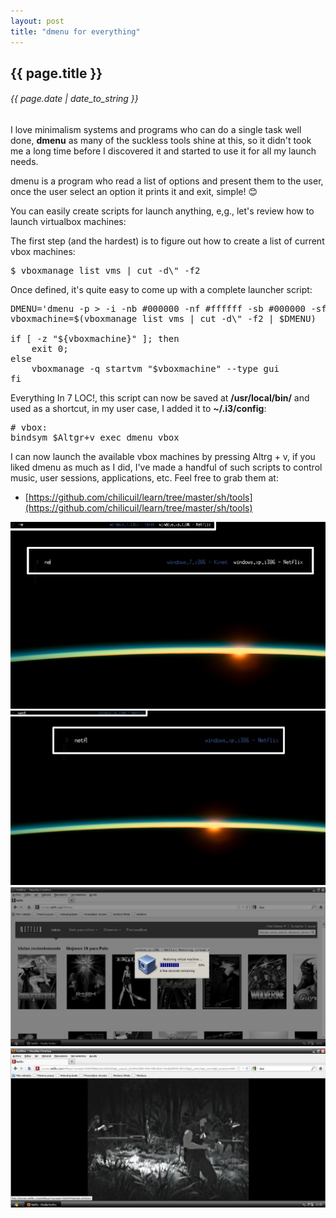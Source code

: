 ```yaml
---
layout: post
title: "dmenu for everything"
---
```


## {{ page.title }}

###### {{ page.date | date_to_string }}

I love minimalism systems and programs who can do a single task well done, **dmenu** as many of the suckless tools shine at this, so it didn't took me a long time before I discovered it and started to use it for all my launch needs.

dmenu is a program who read a list of options and present them to the user, once the user select an option it prints it and exit, simple! &#128522; 

You can easily create scripts for launch anything, e,g., let's review how to launch virtualbox machines:

The first step (and the hardest) is to figure out how to create a list of current vbox machines:

<pre class="sh_sh">
$ vboxmanage list vms | cut -d\" -f2
</pre>

Once defined, it's quite easy to come up with a complete launcher script:

<pre class="sh_sh">
DMENU='dmenu -p > -i -nb #000000 -nf #ffffff -sb #000000 -sf #3B5998'
vboxmachine=$(vboxmanage list vms | cut -d\" -f2 | $DMENU)

if [ -z "${vboxmachine}" ]; then
    exit 0;
else
    vboxmanage -q startvm "$vboxmachine" --type gui
fi
</pre>

Everything In 7 LOC!, this script can now be saved at **/usr/local/bin/** and used as a shortcut, in my user case, I added it to **~/.i3/config**:

<pre>
# vbox:
bindsym $Altgr+v exec dmenu_vbox
</pre>

I can now launch the available vbox machines by pressing Altrg + v, if you liked dmenu as much as I did, I've made a handful of such scripts to control music, user sessions, applications, etc. Feel free to grab them at:

- [https://github.com/chilicuil/learn/tree/master/sh/tools](https://github.com/chilicuil/learn/tree/master/sh/tools)

**[![](/assets/img/61.png)](/assets/img/61.png)**
**[![](/assets/img/62.png)](/assets/img/62.png)**
**[![](/assets/img/63.png)](/assets/img/63.png)**
**[![](/assets/img/64.png)](/assets/img/64.png)**
